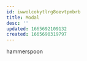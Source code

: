 ```yaml
---
id: iwwolcokytlrg8oevtpmbrb
title: Modal
desc: ''
updated: 1665692109132
created: 1665690319797
---
```

hammerspoon
